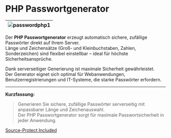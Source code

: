 # PHP Passwortgenerator

|![passwordphp1](https://github.com/user-attachments/assets/0ec0cc9f-dd7e-4e82-a44f-99fa3d16367a)|
|---|

Der **PHP Passwortgenerator** erzeugt automatisch sichere, zufällige Passwörter direkt auf Ihrem Server.  
Länge und Zeichensätze (Groß- und Kleinbuchstaben, Zahlen, Sonderzeichen) sind flexibel einstellbar – ideal für höchste Sicherheitsansprüche.

Dank serverseitiger Generierung ist maximale Sicherheit gewährleistet.  
Der Generator eignet sich optimal für Webanwendungen, Benutzerregistrierungen und IT-Systeme, die starke Passwörter erfordern.

---

**Kurzfassung:**

> Generieren Sie sichere, zufällige Passwörter serverseitig mit anpassbarer Länge und Zeichenauswahl.  
> Der PHP Passwortgenerator sorgt für maximale Passwortsicherheit in jeder Anwendung.

[Source-Protect Included](https://github.com/bylickilabs/source-protect)
